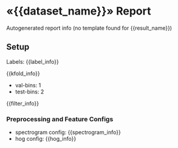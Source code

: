 # «{{dataset_name}}» Report
Autogenerated report info (no template found for {{result_name}})

## Setup
Labels: {{label_info}}

{{kfold_info}}
- val-bins: 1
- test-bins: 2

{{filter_info}}

### Preprocessing and Feature Configs
- spectrogram config: {{spectrogram_info}}
- hog config: {{hog_info}}
